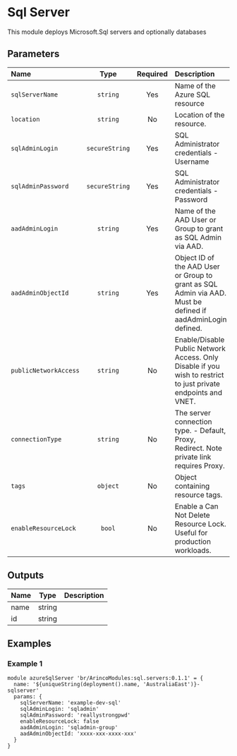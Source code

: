 # Sql Server

This module deploys Microsoft.Sql servers and optionally databases

## Parameters

| Name                  | Type           | Required | Description                                                                                                    |
| :-------------------- | :------------: | :------: | :------------------------------------------------------------------------------------------------------------- |
| `sqlServerName`       | `string`       | Yes      | Name of the Azure SQL resource                                                                                 |
| `location`            | `string`       | No       | Location of the resource.                                                                                      |
| `sqlAdminLogin`       | `secureString` | Yes      | SQL Administrator credentials - Username                                                                       |
| `sqlAdminPassword`    | `secureString` | Yes      | SQL Administrator credentials - Password                                                                       |
| `aadAdminLogin`       | `string`       | Yes      | Name of the AAD User or Group to grant as SQL Admin via AAD.                                                   |
| `aadAdminObjectId`    | `string`       | Yes      | Object ID of the AAD User or Group to grant as SQL Admin via AAD.  Must be defined if aadAdminLogin defined.   |
| `publicNetworkAccess` | `string`       | No       | Enable/Disable Public Network Access. Only Disable if you wish to restrict to just private endpoints and VNET. |
| `connectionType`      | `string`       | No       | The server connection type. - Default, Proxy, Redirect.  Note private link requires Proxy.                     |
| `tags`                | `object`       | No       | Object containing resource tags.                                                                               |
| `enableResourceLock`  | `bool`         | No       | Enable a Can Not Delete Resource Lock.  Useful for production workloads.                                       |

## Outputs

| Name | Type   | Description |
| :--- | :----: | :---------- |
| name | string |             |
| id   | string |             |

## Examples

### Example 1

```bicep
module azureSqlServer 'br/ArincoModules:sql.servers:0.1.1' = {
  name: '${uniqueString(deployment().name, 'AustraliaEast')}-sqlserver'
  params: {
    sqlServerName: 'example-dev-sql'
    sqlAdminLogin: 'sqladmin'
    sqlAdminPassword: 'reallystrongpwd'
    enableResourceLock: false
    aadAdminLogin: 'sqladmin-group'
    aadAdminObjectId: 'xxxx-xxx-xxxx-xxx'
  }
}
```
